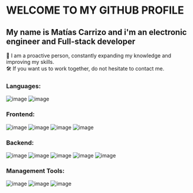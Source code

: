 # WELCOME TO MY GITHUB PROFILE
## My name is Matías Carrizo and i'm an electronic engineer and Full-stack developer

📌 I am a proactive person, constantly expanding my knowledge and improving my skills.\
🛠️ If you want us to work together, do not hesitate to contact me.

### Languages:
![image](https://user-images.githubusercontent.com/110782433/221870819-690d3b36-f556-44b3-87b2-6d91ade443b4.png) 
![image](https://user-images.githubusercontent.com/110782433/221870958-de282ad7-e95c-4bf3-8081-c9a880a3f7a3.png)

### Frontend:
![image](https://user-images.githubusercontent.com/110782433/221871365-caac768b-97f6-4bac-9472-8ec5a80726d4.png)
![image](https://user-images.githubusercontent.com/110782433/221871445-9c1b49e6-4ca3-448c-99b3-79e98b50183e.png)
![image](https://user-images.githubusercontent.com/110782433/221871485-36aeb0e0-1700-46f9-adb9-978e1bcf523f.png)
![image](https://user-images.githubusercontent.com/110782433/221871505-d716e5f6-7487-46e3-a369-7b83a33d4f34.png)


### Backend:
![image](https://user-images.githubusercontent.com/110782433/221871538-499ca1dd-6bd9-41e4-850d-28f61913268d.png)
![image](https://user-images.githubusercontent.com/110782433/221871560-e7ba44e4-89d4-42a7-b598-9792e510c4bf.png)
![image](https://user-images.githubusercontent.com/110782433/221871583-f3b518ac-2bbe-459f-8fe8-75305161ef8a.png)
![image](https://user-images.githubusercontent.com/110782433/221871609-06b94270-7b6d-46c4-92ba-a16204a79617.png)
![image](https://user-images.githubusercontent.com/110782433/221871630-caba4184-e069-448f-9d66-781cdde6c4bc.png)

### Management Tools:
![image](https://user-images.githubusercontent.com/110782433/221871658-b7e59d35-b3ab-4952-8f7d-2fb47c8c7fe2.png)
![image](https://user-images.githubusercontent.com/110782433/221871687-4562bf37-f10d-4d92-b780-8fc58ee801fc.png)
![image](https://user-images.githubusercontent.com/110782433/221871704-eea8e4a0-3bf3-4d97-a863-acd9c21e8594.png)

